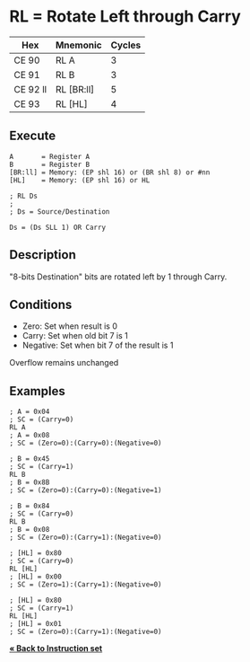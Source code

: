 # RL = Rotate Left through Carry

| Hex      | Mnemonic        | Cycles |
| -------- | --------------- | ------ |
| CE 90    | RL A            | 3      |
| CE 91    | RL B            | 3      |
| CE 92 ll | RL \[BR:ll]     | 5      |
| CE 93    | RL \[HL]        | 4      |

## Execute

```
A       = Register A
B       = Register B
[BR:ll] = Memory: (EP shl 16) or (BR shl 8) or #nn
[HL]    = Memory: (EP shl 16) or HL
```

```
; RL Ds
;
; Ds = Source/Destination

Ds = (Ds SLL 1) OR Carry
```

## Description

"8-bits Destination" bits are rotated left by 1 through Carry.

## Conditions

* Zero: Set when result is 0
* Carry: Set when old bit 7 is 1
* Negative: Set when bit 7 of the result is 1

Overflow remains unchanged

## Examples

```
; A = 0x04
; SC = (Carry=0)
RL A
; A = 0x08
; SC = (Zero=0):(Carry=0):(Negative=0)
```

```
; B = 0x45
; SC = (Carry=1)
RL B
; B = 0x8B
; SC = (Zero=0):(Carry=0):(Negative=1)
```

```
; B = 0x84
; SC = (Carry=0)
RL B
; B = 0x08
; SC = (Zero=0):(Carry=1):(Negative=0)
```

```
; [HL] = 0x80
; SC = (Carry=0)
RL [HL]
; [HL] = 0x00
; SC = (Zero=1):(Carry=1):(Negative=0)
```

```
; [HL] = 0x80
; SC = (Carry=1)
RL [HL]
; [HL] = 0x01
; SC = (Zero=0):(Carry=1):(Negative=0)
```

[**« Back to Instruction set**](../S1C88_InstructionSet.md)
